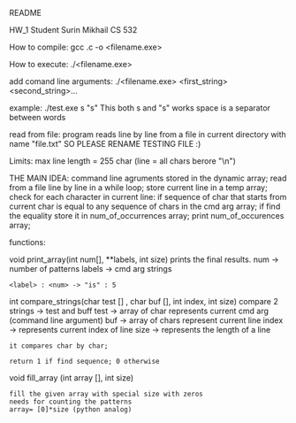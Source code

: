 README

HW_1
Student Surin Mikhail
CS 532

How to compile:
gcc <filename>.c -o <filename.exe>


How to execute:
./<filename.exe>

add comand line arguments:
./<filename.exe> <first_string> <second_string>...

example:
./test.exe s "s" This
both s and "s" works
space is a separator between words

read from file:
program reads line by line from a file in current directory with name "file.txt"
SO PLEASE RENAME TESTING FILE :)

Limits:
max line length = 255 char (line = all chars berore "\n")


THE MAIN IDEA:
command line agruments stored in the dynamic array;
read from a file line by line in a while loop;
	store current line in a temp array;
	check for each character in current line: 
		if sequence of char that starts from current char is equal to any sequence of chars in the cmd arg array;
		if find the equality store it in num_of_occurrences array;
print num_of_occurences array;

functions:

void print_array(int num[], **labels, int size)
	prints the final results.
	num -> number of patterns 
	labels -> cmd arg strings

	<label> : <num> -> "is" : 5

int compare_strings(char test [] , char buf [], int index, int size)
	compare 2 strings -> test and buff
	test -> array of char represents current cmd arg (command line argument)
	buf -> array of chars represent current line 
	index -> represents current index of line 
	size -> represents the length of a line

	it compares char by char;

	return 1 if find sequence; 0 otherwise

void fill_array (int array [], int size)

	fill the given array with special size with zeros
	needs for counting the patterns
	array= [0]*size (python analog)